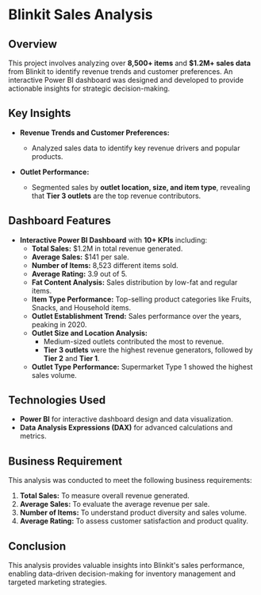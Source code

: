 # Blinkit Sales Analysis  

## Overview  
This project involves analyzing over **8,500+ items** and **$1.2M+ sales data** from Blinkit to identify revenue trends and customer preferences. An interactive Power BI dashboard was designed and developed to provide actionable insights for strategic decision-making.  

## Key Insights  
- **Revenue Trends and Customer Preferences:**  
  - Analyzed sales data to identify key revenue drivers and popular products.  

- **Outlet Performance:**  
  - Segmented sales by **outlet location, size, and item type**, revealing that **Tier 3 outlets** are the top revenue contributors.  

## Dashboard Features  
- **Interactive Power BI Dashboard** with **10+ KPIs** including:  
  - **Total Sales:** $1.2M in total revenue generated.  
  - **Average Sales:** $141 per sale.  
  - **Number of Items:** 8,523 different items sold.  
  - **Average Rating:** 3.9 out of 5.  
  - **Fat Content Analysis:** Sales distribution by low-fat and regular items.  
  - **Item Type Performance:** Top-selling product categories like Fruits, Snacks, and Household items.  
  - **Outlet Establishment Trend:** Sales performance over the years, peaking in 2020.  
  - **Outlet Size and Location Analysis:**  
    - Medium-sized outlets contributed the most to revenue.  
    - **Tier 3 outlets** were the highest revenue generators, followed by **Tier 2** and **Tier 1**.  
  - **Outlet Type Performance:** Supermarket Type 1 showed the highest sales volume.  

## Technologies Used  
- **Power BI** for interactive dashboard design and data visualization.  
- **Data Analysis Expressions (DAX)** for advanced calculations and metrics.  

## Business Requirement  
This analysis was conducted to meet the following business requirements:  
1. **Total Sales:** To measure overall revenue generated.  
2. **Average Sales:** To evaluate the average revenue per sale.  
3. **Number of Items:** To understand product diversity and sales volume.  
4. **Average Rating:** To assess customer satisfaction and product quality.  

## Conclusion  
This analysis provides valuable insights into Blinkit's sales performance, enabling data-driven decision-making for inventory management and targeted marketing strategies.  

